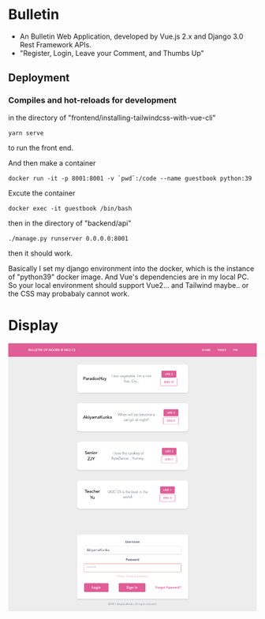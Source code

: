 # Bulletin
* An Bulletin Web Application, developed by Vue.js 2.x and Django 3.0 Rest Framework APIs.
* "Register, Login, Leave your Comment, and Thumbs Up"


## Deployment

### Compiles and hot-reloads for development
in the directory of "frontend/installing-tailwindcss-with-vue-cli"
```
yarn serve
```
to run the front end.

And then make a container
```
docker run -it -p 8001:8001 -v `pwd`:/code --name guestbook python:39
```

Excute the container
```
docker exec -it guestbook /bin/bash
```

then in the directory of "backend/api"

```
./manage.py runserver 0.0.0.0:8001
```

then it should work.

Basically I set my django environment into the docker, which is the instance of "python39" docker image. And Vue's dependencies are in my local PC. So your local environment should support Vue2... and Tailwind maybe.. or the CSS may probabaly cannot work.



# Display



![Display](/frontend/installing-tailwindcss-with-vue-cli/src/img/display.png)
